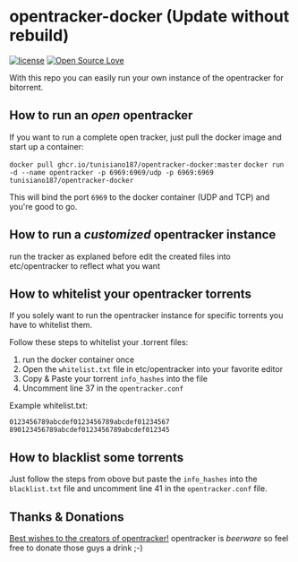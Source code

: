 # opentracker-docker (Update without rebuild)
[![license](https://img.shields.io/github/license/tunisiano187/opentracker-docker.svg?maxAge=2592000&style=flat-square)](https://github.com/tunisiano187/opentracker-docker/blob/master/LICENSE) [![Open Source Love](https://badges.frapsoft.com/os/v2/open-source.svg?v=103)](https://github.com/ellerbrock/open-source-badge/)


With this repo you can easily run your own instance of the opentracker for bitorrent.

## How to run an _open_ opentracker
If you want to run a complete open tracker, just pull the docker image and start up a container:

`docker pull ghcr.io/tunisiano187/opentracker-docker:master`
`docker run -d --name opentracker -p 6969:6969/udp -p 6969:6969 tunisiano187/opentracker-docker`

This will bind the port `6969` to the docker container (UDP and TCP) and you're good to go.


## How to run a _customized_ opentracker instance

run the tracker as explaned before
edit the created files into etc/opentracker to reflect what you want

## How to whitelist your opentracker torrents
If you solely want to run the opentracker instance for specific torrents you have to whitelist them.

Follow these steps to whitelist your .torrent files:
 1. run the docker container once
 2. Open the `whitelist.txt` file in etc/opentracker into your favorite editor
 3. Copy & Paste your torrent `info_hashes` into the file
 4. Uncomment line 37 in the `opentracker.conf`

Example whitelist.txt:
```
0123456789abcdef0123456789abcdef01234567
890123456789abcdef0123456789abcdef012345
```

## How to blacklist some torrents
Just follow the steps from obove but paste the `info_hashes` into the `blacklist.txt` file and uncomment line 41 in the `opentracker.conf` file.

## Thanks & Donations
[Best wishes to the creators of opentracker!](http://erdgeist.org/arts/software/opentracker/)
opentracker is _beerware_ so feel free to donate those guys a drink ;-)
